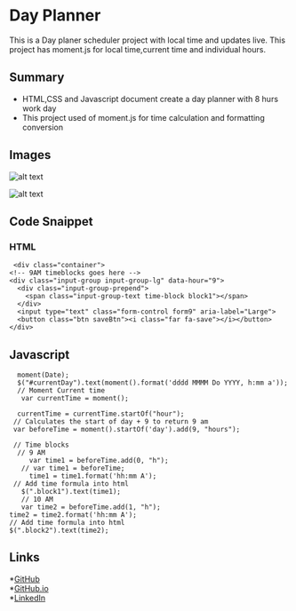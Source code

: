 # Day Planner
 This is a Day planer scheduler project with local time and updates live.
 This project has moment.js for local time,current time and individual hours.
 

## Summary

* HTML,CSS and Javascript document create a day planner with 8 hurs work day
* This project used of moment.js for time calculation and formatting conversion

## Images

 ![alt text](https://lh3.googleusercontent.com/bvItvheREk1nWZEtHm3U-TaWDJtKfWFKl-VX4qpf3TfjxENmzkeccFYMY9byloW1j6l4=s500)
 
 ![alt text](https://lh3.googleusercontent.com/4X_STNHsEoLI5AoAMzhLTT_cS_AwTxcPOjnVr_qXRlUfx2kbk1C5vvg9R94bHOkjrDG1Bg=s500)
 

 ## Code Snaippet
  ### HTML
  
     <div class="container">
    <!-- 9AM timeblocks goes here -->
    <div class="input-group input-group-lg" data-hour="9">
      <div class="input-group-prepend">
        <span class="input-group-text time-block block1"></span>
      </div>
      <input type="text" class="form-control form9" aria-label="Large">
      <button class="btn saveBtn"><i class="far fa-save"></i></button>
    </div>
  
  
  
  
  
  
  
  
  ## Javascript

      moment(Date);
      $("#currentDay").text(moment().format('dddd MMMM Do YYYY, h:mm a'));
      // Moment Current time 
       var currentTime = moment();

      currentTime = currentTime.startOf("hour");
     // Calculates the start of day + 9 to return 9 am
     var beforeTime = moment().startOf('day').add(9, "hours");

     // Time blocks
      // 9 AM 
         var time1 = beforeTime.add(0, "h");
       // var time1 = beforeTime;
         time1 = time1.format('hh:mm A');
     // Add time formula into html
       $(".block1").text(time1);
       // 10 AM
       var time2 = beforeTime.add(1, "h");
    time2 = time2.format('hh:mm A');
    // Add time formula into html
    $(".block2").text(time2);
      

  ## Links
  *[GitHub](https://github.com/AbuyeM1/Daily-Planner) <br>
  *[GitHub.io](https://abuyem1.github.io/Daily-Planner/) <br>
  *[LinkedIn](https://www.linkedin.com/in/abuye-mamuye-5a49921b0/)
